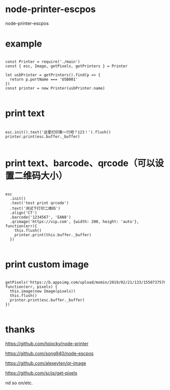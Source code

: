 # node-printer-escpos
node-printer-escpos

# example
<pre>
<code>
const Printer = require('./main')
const { esc, Image, getPixels, getPrinters } = Printer

let usbPrinter = getPrinters().find(p => {
  return p.portName === 'USB001'
})
const printer = new Printer(usbPrinter.name)
</code>
</pre>

# print text
<pre>
<code>
esc.init().text('这里打印第一行吧？123！').flush()
printer.print(esc.buffer._buffer)
</code>
</pre>

# print text、barcode、qrcode（可以设置二维码大小）
<pre>
<code>
esc
  .init()
  .text('test print qrcode')
  .text('测试下打印二维码')
  .align('CT')
  .barcode('1234567', 'EAN8')
  .qrimage('https://vip.com', {width: 200, height: 'auto'}, function(err){
    this.flush()
    printer.print(this.buffer._buffer)
  })
</code>
</pre>

# print custom image
<pre>
<code>
getPixels('https://b.appsimg.com/upload/momin/2019/02/21/133/1550737570483.png', function(err, pixels) {
  this.image(new Image(pixels))
  this.flush()
  printer.print(esc.buffer._buffer)
})
</code>
</pre>

# thanks


https://github.com/tojocky/node-printer

https://github.com/song940/node-escpos

https://github.com/alexeyten/qr-image

https://github.com/scijs/get-pixels

nd so on/etc.
